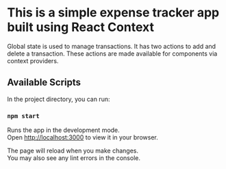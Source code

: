 # This is a simple expense tracker app built using React Context

Global state is used to manage transactions.
It has two actions to add and delete a transaction. These actions are made available for components via context providers.

## Available Scripts

In the project directory, you can run:

### `npm start`

Runs the app in the development mode.\
Open [http://localhost:3000](http://localhost:3000) to view it in your browser.

The page will reload when you make changes.\
You may also see any lint errors in the console.
